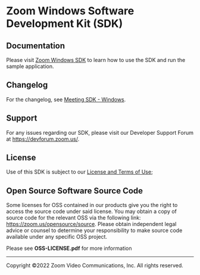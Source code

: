 # Zoom Windows Software Development Kit (SDK)

## Documentation
Please visit [Zoom Windows SDK](https://developers.zoom.us/docs/meeting-sdk/windows/) to learn how to use the SDK and run the sample application.

## Changelog

For the changelog, see [Meeting SDK - Windows](https://devsupport.zoom.us/hc/en-us/sections/9481900481805-Windows).

## Support

For any issues regarding our SDK, please visit our Developer Support Forum at https://devforum.zoom.us/.

## License

Use of this SDK is subject to our [License and Terms of Use](https://explore.zoom.us/docs/en-us/zoom_api_license_and_tou.html);

## Open Source Software Source Code

Some licenses for OSS contained in our products give you the right to access the source code under said license. You may obtain a copy of source code for the relevant OSS via the following link: https://zoom.us/opensource/source. Please obtain independent legal advice or counsel to determine your responsibility to make source code available under any specific OSS project.

Please see **OSS-LICENSE.pdf** for more information  

---
Copyright ©2022 Zoom Video Communications, Inc. All rights reserved.
